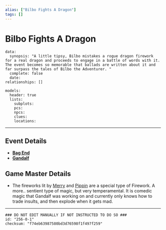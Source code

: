 ```yaml
---
alias: ["Bilbo Fights A Dragon"]
tags: []
---
```

# Bilbo Fights A Dragon

```RpgManagerData
data: 
  synopsis: "A little tipsy, Bilbo mistakes a rogue dragon firework for a real dragon and proceeds to engage in a battle of words with it. The event becomes so memorable that ballads are written about it and far surpass the tales of Bilbo the Adventurer. "
  complete: false
  date: 
relationships: []
```

```RpgManager
models: 
  header: true
  lists: 
    subplots: 
    pcs: 
    npcs: 
    clues: 
    locations: 
```

---

## Event Details

- **[Bag End](../Locations/Bag%20End.md)**
- **[Gandalf](../NonPlayerCharacters/Gandalf.md)**

## Game Master Details

- The fireworks lit by [Merry](../Characters/Meriadoc%20Brandybuck.md) and [Pippin](../Characters/Peregrin%20Took.md) are a special type of Firework. A more.. sentient type of magic, but very temperamental. It is comedic magic that Gandalf was working on and currently only knows how to trade insults, and then explode when it gets mad.

---

```RpgManagerID
### DO NOT EDIT MANUALLY IF NOT INSTRUCTED TO DO SO ###
id: "256-0-1"
checksum: "f74eb63987580bd3d76598f1f497f259"
```
